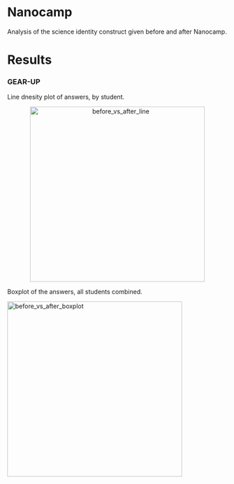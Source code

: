 # Nanocamp
Analysis of the science identity construct given before and after Nanocamp.

# Results

### GEAR-UP

Line dnesity plot of answers, by student.

<p align="center">
<img src="Figures/before_vs_after_line.png" alt="before_vs_after_line" width="400">
</p>

Boxplot of the answers, all students combined.

<p align="cneter">
<img src="Figures/before_vs_after_boxplot.png" alt="before_vs_after_boxplot" width="400">
</p>
